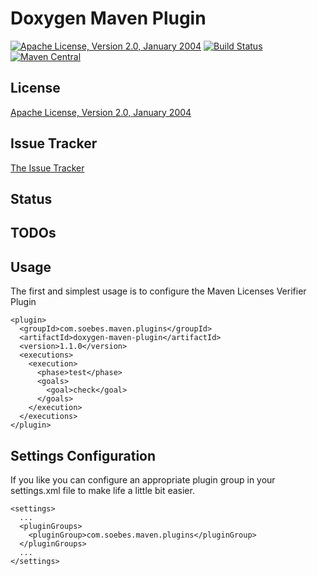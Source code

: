 # Doxygen Maven Plugin

[![Apache License, Version 2.0, January 2004](https://img.shields.io/github/license/khmarbaise/doxygen-maven-plugin.svg?label=License)](http://www.apache.org/licenses/)
[![Build Status](https://travis-ci.org/khmarbaise/doxygen-maven-plugin.svg?branch=master)](https://travis-ci.org/khmarbaise/doxygen-maven-plugin)
[![Maven Central](https://img.shields.io/maven-central/v/com.soebes.maven.plugins/doxygen-maven-plugin.svg?label=Maven%20Central)](http://search.maven.org/#search%7Cga%7C1%7Cdoxygen-maven-plugin)

## License

[Apache License, Version 2.0, January 2004](http://www.apache.org/licenses/)

## Issue Tracker

[The Issue Tracker](https://github.com/khmarbaise/doxygen-maven-plugin/issues)

## Status


## TODOs


## Usage

The first and simplest usage is to configure the Maven Licenses Verifier Plugin

    <plugin>
      <groupId>com.soebes.maven.plugins</groupId>
      <artifactId>doxygen-maven-plugin</artifactId>
      <version>1.1.0</version>
      <executions>
        <execution>
          <phase>test</phase>
          <goals>
            <goal>check</goal>
          </goals>
        </execution>
      </executions>
    </plugin>

## Settings Configuration

If you like you can configure an appropriate plugin group in your
settings.xml file to make life a little bit easier.

    <settings>
      ...
      <pluginGroups>
        <pluginGroup>com.soebes.maven.plugins</pluginGroup>
      </pluginGroups>
      ...
    </settings>

